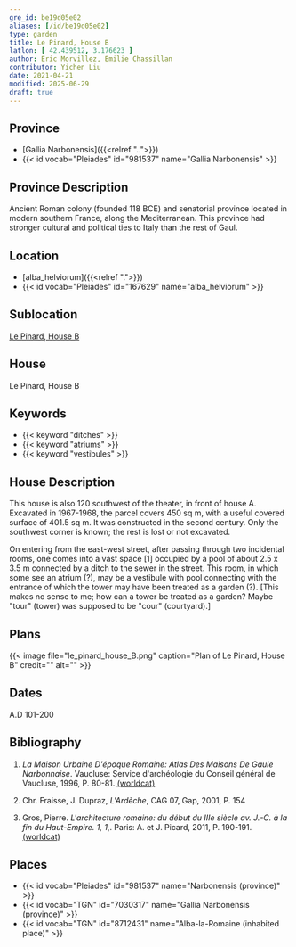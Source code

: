 ```yaml
---
gre_id: be19d05e02
aliases: [/id/be19d05e02]
type: garden
title: Le Pinard, House B
latlon: [ 42.439512, 3.176623 ]
author: Eric Morvillez, Emilie Chassillan
contributor: Yichen Liu
date: 2021-04-21
modified: 2025-06-29
draft: true
---
```


## Province

- [Gallia Narbonensis]({{<relref "..">}})
- {{< id vocab="Pleiades" id="981537" name="Gallia Narbonensis" >}}

## Province Description

Ancient Roman colony (founded 118 BCE) and senatorial province located in modern southern France, along the Mediterranean. This province had stronger cultural and political ties to Italy than the rest of Gaul.

## Location

- [alba_helviorum]({{<relref ".">}})
- {{< id vocab="Pleiades" id="167629" name="alba_helviorum" >}}

## Sublocation

[Le Pinard, House B](#)

## House

Le Pinard, House B

## Keywords

- {{< keyword "ditches" >}}
- {{< keyword "atriums" >}}
- {{< keyword "vestibules" >}}

## House Description

This house is also 120 southwest of the theater, in front of house A.  Excavated in 1967-1968, the parcel covers 450 sq m, with a useful covered surface of 401.5 sq m.  It was constructed in the second century.  Only the southwest corner is known; the rest is lost or not excavated.

On entering from the east-west street, after passing through two incidental rooms, one comes into a vast space [1] occupied by a pool of about 2.5 x 3.5 m connected by a ditch to the sewer in the street.  This room, in which some see an atrium (?), may be a vestibule with pool connecting with the entrance of which the tower may have been treated as a garden (?). [This makes no sense to me; how can a tower be treated as a garden?  Maybe "tour" (tower) was supposed to be "cour" (courtyard).]

## Plans

{{< image file="le_pinard_house_B.png" caption="Plan of Le Pinard, House B" credit="" alt="" >}}

## Dates

A.D 101-200

## Bibliography

1. *La Maison Urbaine D'époque Romaine: Atlas Des Maisons De Gaule Narbonnaise*. Vaucluse: Service d'archéologie du Conseil général de Vaucluse, 1996, P. 80-81. [(worldcat)](https://search.worldcat.org/title/695787865)

2. Chr. Fraisse, J. Dupraz, *L'Ardèche*, CAG 07, Gap, 2001, P. 154

3. Gros, Pierre. *L'architecture romaine: du début du IIIe siècle av. J.-C. à la fin du Haut-Empire. 1, 1*,. Paris: A. et J. Picard, 2011, P. 190-191.[(worldcat)](https://search.worldcat.org/title/762763355)

## Places

- {{< id vocab="Pleiades" id="981537" name="Narbonensis (province)" >}}
- {{< id vocab="TGN" id="7030317" name="Gallia Narbonensis (province)" >}}
- {{< id vocab="TGN" id="8712431" name="Alba-la-Romaine (inhabited place)" >}}
